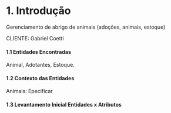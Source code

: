 # 1. Introdução

Gerenciamento de abrigo de animais (adoções, animais, estoque) 

CLIENTE:
Gabriel Coetti


#### 1.1 Entidades Encontradas
Animal, Adotantes, Estoque.

#### 1.2 Contexto das Entidades
Animais: Epecificar 

#### 1.3  Levantamento Inicial Entidades x Atributos

